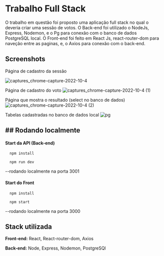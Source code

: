 # Trabalho Full Stack

O trabalho em questão foi proposto uma aplicação full stack
no qual o deveria criar uma sessão de votos.
O Back-end foi utilizado o NodeJs, Express, Nodemon, e o Pg para conexão com 
o banco de dados PostgreSQL local.
O Front-end foi feito em React Js, react-router-dom para naveção entre as paginas, e,
o Axios para conexão com o back-end.


## Screenshots
Página de cadastro da sessão

![captures_chrome-capture-2022-10-4](https://user-images.githubusercontent.com/102375991/200094930-35230c7a-7628-4bcf-b42a-29380220a541.png)

Página de cadastro do voto
![captures_chrome-capture-2022-10-4 (1)](https://user-images.githubusercontent.com/102375991/200095073-09890a9b-27e8-4eea-8885-b1fd1bef622f.png)

Página que mostra o resultado (select no banco de dados)
![captures_chrome-capture-2022-10-4 (2)](https://user-images.githubusercontent.com/102375991/200095100-05d33076-e832-4cda-a0f3-fef775f5fb5a.png)

Tabelas cadastradas no banco de dados local
![pg](https://user-images.githubusercontent.com/102375991/200095116-fbfcf570-b013-4bb0-97a3-f825f21dae98.png)




## ## Rodando localmente

#### Start da API (Back-end)

```http
  npm install 
```
```http
  npm run dev
```
--rodando localmente na porta 3001

#### Start do Front
```http
  npm install 
```

```http
  npm start
```
--rodando localmente na porta 3000



## Stack utilizada

**Front-end:** React, React-router-dom, Axios

**Back-end:** Node, Express, Nodemon, PostgreSQl
